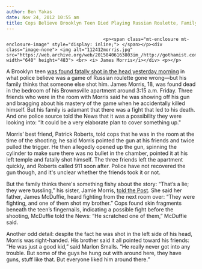 ```yaml
---
author: Ben Yakas
date: Nov 24, 2012 10:55 am
title: Cops Believe Brooklyn Teen Died Playing Russian Roulette, Family Thinks It Was Foul Play
---
```


	
										<p><span class="mt-enclosure mt-enclosure-image" style="display: inline;"> </span></p><div class="image-none"> <img alt="112412morris.jpg" src="https://web.archive.org/web/20150406163803im_/http://gothamist.com/attachments/byakas/112412morris.jpg" width="640" height="483"> <br> <i> James Morris</i></div> <p></p>

<p>A Brooklyn teen <a href="https://web.archive.org/web/20150406163803/http://www.nydailynews.com/new-york/teen-dead-russian-roulette-article-1.1207044">was found fatally shot in the head yesterday morning</a> in what police believe was a game of Russian roulette gone wrong&#x2014;but his family thinks that someone else shot him. James Morris, 18, was found dead in the bedroom of his Brownsville apartment around 3:15 a.m. Friday. Three friends who were in the room with Morris said he was showing off his gun and bragging about his mastery of the game when he accidentally killed himself. But his family is adamant that there was a fight that led to his death. And one police source told the News that it was a possibility they were looking into: &#x201C;It could be a very elaborate plan to cover something up.&quot;</p>

<p>Morris&#x2019; best friend, Patrick Roberts, told cops that he was in the room at the time of the shooting; he said Morris pointed the gun at his friends and twice pulled the trigger. He then allegedly opened up the gun, spinning the cylinder to make sure there was no bullet in the chamber, pointed it at his left temple and fatally shot himself. The three friends left the apartment quickly, and Roberts called 911 soon after. Police have not recovered the gun though, and it&apos;s unclear whether the friends took it or not.</p>

<p>But the family thinks there&apos;s something fishy about the story: &#x201C;That&#x2019;s a lie; they were tussling,&#x201D; his sister, Jamie Morris, <a href="https://web.archive.org/web/20150406163803/http://www.nypost.com/p/news/local/brooklyn/gunplay_is_fatal_for_teen_SlTFBJ5gUXlu4PFpy9YGBO?utm_medium=rss&amp;utm_content=Brooklyn">told the Post</a>. She said her father, James McDuffie, heard fighting from the next room over: &#x201C;They were fighting, and one of them shot my brother.&#x201D; Cops found skin fragments beneath the teen&#x2019;s fingernails, indicating a possible fight before the shooting, McDuffie told the News: &#x201C;He scratched one of them,&#x201D; McDuffie said.</p>

<p>Another odd detail: despite the fact he was shot in the left side of his head, Morris was right-handed. His brother said it all pointed toward his friends: &#x201C;He was just a good kid,&#x201D; said Marlon Smalls. &#x201C;He really never got into any trouble. But some of the guys he hung out with around here, they have guns, stuff like that. But everyone liked him around there.&#x201D;</p>					
										
									
				